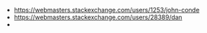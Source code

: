 - https://webmasters.stackexchange.com/users/1253/john-conde
- https://webmasters.stackexchange.com/users/28389/dan
- 
